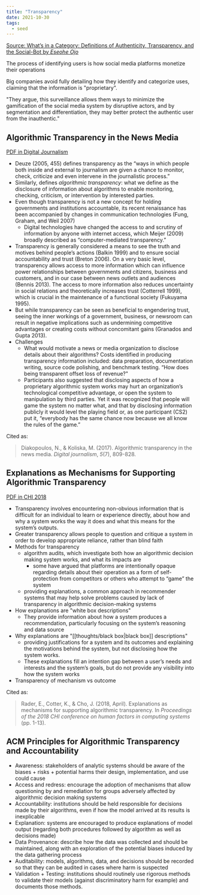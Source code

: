```yaml
---
title: "Transparency"
date: 2021-10-30
tags:
  - seed
---
```


[Source: What’s in a Category: Definitions of Authenticity, Transparency, and the Social-Bot by _Eseohe Ojo_](https://digitaltattoo.ubc.ca/2020/03/30/guest-post-whats-in-a-category-definitions-of-authenticity-transparency-and-the-social-bot/)

The process of identifying users is how social media platforms monetize their operations

Big companies avoid fully detailing how they identify and categorize uses, claiming that the information is "proprietary".

"They argue, this surveillance allows them ways to minimize the gamification of the social media system by disruptive actors, and by segmentation and differentiation, they may better protect the authentic user from the inauthentic."

## Algorithmic Transparency in the News Media

[PDF in Digital Journalism](http://www.nickdiakopoulos.com/wp-content/uploads/2016/07/Algorithmic-Transparency-in-the-News-Media-Final.pdf)

- Deuze (2005, 455) defines transparency as the “ways in which people both inside and external to journalism are given a chance to monitor, check, criticize and even intervene in the journalistic process.”
- Similarly, defines _algorithmic transparency_: what we define as the disclosure of information about algorithms to enable monitoring, checking, criticism, or intervention by interested parties.
- Even though transparency is not a new concept for holding governments and institutions accountable, its recent renaissance has been accompanied by changes in communication technologies (Fung, Graham, and Weil 2007)
  - Digital technologies have changed the access to and scrutiny of information by anyone with internet access, which Meijer (2009) broadly described as “computer-mediated transparency.”
- Transparency is generally considered a means to see the truth and motives behind people’s actions (Balkin 1999) and to ensure social accountability and trust (Breton 2006). On a very basic level, transparency allows access to more information which can influence power relationships between governments and citizens, business and customers, and in our case between news outlets and audiences (Bennis 2013). The access to more information also reduces uncertainty in social relations and theoretically increases trust (Cotterrell 1999), which is crucial in the maintenance of a functional society (Fukuyama 1995).
- But while transparency can be seen as beneficial to engendering trust, seeing the inner workings of a government, business, or newsroom can result in negative implications such as undermining competitive advantages or creating costs without concomitant gains (Granados and Gupta 2013).
- Challenges
  - What would motivate a news or media organization to disclose details about their algorithms? Costs identified in producing transparency information included: data preparation, documentation writing, source code polishing, and benchmark testing. “How does being transparent offset loss of revenue?"
  - Participants also suggested that disclosing aspects of how a proprietary algorithmic system works may hurt an organization’s technological competitive advantage, or open the system to manipulation by third parties. Yet it was recognized that people will game the system no matter what, and that by disclosing information publicly it would level the playing field or, as one participant (CS2) put it, “everybody has the same chance now because we all know the rules of the game.”

Cited as:

> Diakopoulos, N., & Koliska, M. (2017). Algorithmic transparency in the news media. _Digital journalism_, _5_(7), 809-828.

## Explanations as Mechanisms for Supporting Algorithmic Transparency

[PDF in CHI 2018](https://dl.acm.org/doi/pdf/10.1145/3173574.3173677)

- Transparency involves encountering non-obvious information that is difficult for an individual to learn or experience directly, about how and why a system works the way it does and what this means for the system’s outputs.
- Greater transparency allows people to question and critique a system in order to develop appropriate reliance, rather than blind faith
- Methods for transparency
  - algorithm audits, which investigate both how an algorithmic decision making system works, and what its impacts are
    - some have argued that platforms are intentionally opaque regarding details about their operation as a form of self-protection from competitors or others who attempt to “game” the system
  - providing explanations, a common approach in recommender systems that may help solve problems caused by lack of transparency in algorithmic decision-making systems
- How explanations are "white box descriptions"
  - They provide information about how a system produces a recommendation, particularly focusing on the system’s reasoning and data source
- Why explanations are "[[thoughts/black box|black box]] descriptions"
  - providing justifications for a system and its outcomes and explaining the motivations behind the system, but not disclosing how the system works.
  - These explanations fill an intention gap between a user’s needs and interests and the system’s goals, but do not provide any visibility into how the system works
- Transparency of mechanism vs outcome

Cited as:

> Rader, E., Cotter, K., & Cho, J. (2018, April). Explanations as mechanisms for supporting algorithmic transparency. In _Proceedings of the 2018 CHI conference on human factors in computing systems_ (pp. 1-13).

## ACM Principles for Algorithmic Transparency and Accountability

- Awareness: stakeholders of analytic systems should be aware of the biases + risks + potential harms their design, implementation, and use could cause
- Access and redress: encourage the adoption of mechanisms that allow questioning by and remediation for groups adversely affected by algorithmic decision making systems
- Accountability: institutions should be held responsible for decisions made by their algorithms, even if how the model arrived at its results is inexplicable
- Explanation: systems are encouraged to produce explanations of model output (regarding both procedures followed by algorithm as well as decisions made)
- Data Provenance: describe how the data was collected and should be maintained, along with an exploration of the potential biases induced by the data gathering process
- Auditability: models, algorithms, data, and decisions should be recorded so that they can be audited in cases where harm is suspected
- Validation + Testing: institutions should routinely use rigorous methods to validate their models (against discriminatory harm for example) and documents those methods.

